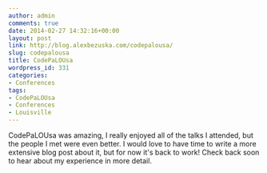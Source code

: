 ```yaml
---
author: admin
comments: true
date: 2014-02-27 14:32:16+00:00
layout: post
link: http://blog.alexbezuska.com/codepalousa/
slug: codepalousa
title: CodePaLOUsa
wordpress_id: 331
categories:
- Conferences
tags:
- CodePaLOUsa
- Conferences
- Louisville
---
```


CodePaLOUsa was amazing, I really enjoyed all of the talks I attended, but the people I met were even better. I would love to have time to write a more extensive blog post about it, but for now it's back to work! Check back soon to hear about my experience in more detail.
